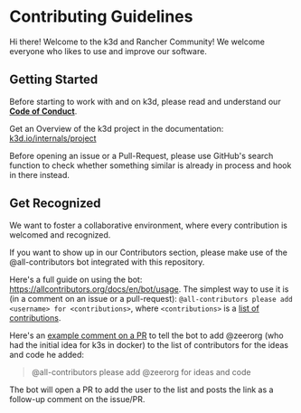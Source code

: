 # Contributing Guidelines

Hi there! Welcome to the k3d and Rancher Community!
We welcome everyone who likes to use and improve our software.

## Getting Started

Before starting to work with and on k3d, please read and understand our [**Code of Conduct**](./CODE_OF_CONDUCT.md).

Get an Overview of the k3d project in the documentation: [k3d.io/internals/project](https://k3d.io/internals/project)

Before opening an issue or a Pull-Request, please use GitHub's search function to check whether something similar is already in process and hook in there instead.

## Get Recognized

We want to foster a collaborative environment, where every contribution is welcomed and recognized.

If you want to show up in our Contributors section, please make use of the @all-contributors bot integrated with this repository.

Here's a full guide on using the bot: <https://allcontributors.org/docs/en/bot/usage>.
The simplest way to use it is (in a comment on an issue or a pull-request): `@all-contributors please add <username> for <contributions>`, where `<contributions>` is a [list of contributions](https://allcontributors.org/docs/en/emoji-key).

Here's an [example comment on a PR](https://github.com/k3d-io/k3d/pull/368#issuecomment-704320376) to tell the bot to add @zeerorg (who had the initial idea for k3s in docker) to the list of contributors for the ideas and code he added:

> @all-contributors please add @zeerorg for ideas and code

The bot will open a PR to add the user to the list and posts the link as a follow-up comment on the issue/PR.
